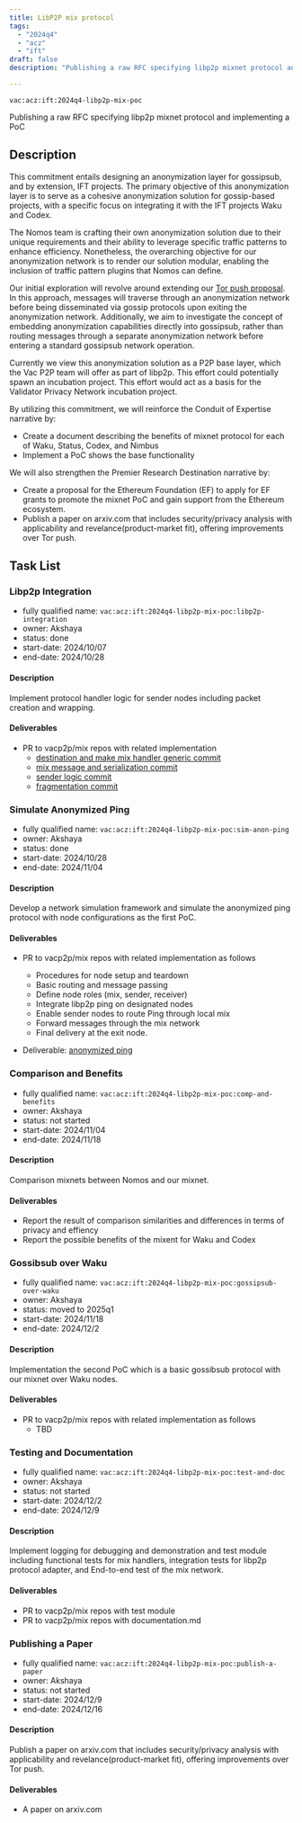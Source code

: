 ```yaml
---
title: LibP2P mix protocol
tags:
  - "2024q4"
  - "acz"
  - "ift"
draft: false
description: "Publishing a raw RFC specifying libp2p mixnet protocol and implementing a PoC"

---
```


`vac:acz:ift:2024q4-libp2p-mix-poc`

Publishing a raw RFC specifying libp2p mixnet protocol and implementing a PoC
## Description

This commitment entails designing an anonymization layer for gossipsub, and by extension, IFT projects.
The primary objective of this anonymization layer is to serve as a cohesive anonymization solution for gossip-based projects,
with a specific focus on integrating it with the IFT projects Waku and Codex.


The Nomos team is crafting their own anonymization solution due to their unique requirements and their ability to leverage specific traffic patterns to enhance efficiency.
Nonetheless, the overarching objective for our anonymization network is to render our solution modular, enabling the inclusion of traffic pattern plugins that Nomos can define.

Our initial exploration will revolve around extending our [Tor push proposal](https://rfc.vac.dev/spec/46/).
In this approach, messages will traverse through an anonymization network before being disseminated via gossip protocols upon exiting the anonymization network.
Additionally, we aim to investigate the concept of embedding anonymization capabilities directly into gossipsub,
rather than routing messages through a separate anonymization network before entering a standard gossipsub network operation.

Currently we view this anonymization solution as a P2P base layer, which the Vac P2P team will offer as part of libp2p.
This effort could potentially spawn an incubation project.
This effort would act as a basis for the Validator Privacy Network incubation project.


By utilizing this commitment, 
we will reinforce the Conduit of Expertise narrative by:
* Create a document describing the benefits of mixnet protocol for each of Waku, Status, Codex, and Nimbus
* Implement a PoC shows the base functionality

We will also strengthen the Premier Research Destination narrative by:
* Create a proposal for the Ethereum Foundation (EF) to apply for EF grants to promote the mixnet PoC and 
gain support from the Ethereum ecosystem.
* Publish a paper on arxiv.com that includes security/privacy analysis with applicability and revelance(product-market fit), 
offering improvements over Tor push. 

## Task List

### Libp2p Integration

* fully qualified name: `vac:acz:ift:2024q4-libp2p-mix-poc:libp2p-integration`
* owner: Akshaya
* status: done
* start-date: 2024/10/07
* end-date: 2024/10/28

#### Description

Implement protocol handler logic for sender nodes including packet creation and wrapping. 

#### Deliverables

* PR to vacp2p/mix repos with related implementation
	* [destination and make mix handler generic commit](https://github.com/vacp2p/mix/commit/b91185a3b8d549021081c637c94b79bc374399b4)
	* [mix message and serialization commit](https://github.com/vacp2p/mix/commit/3dd51144b1a4d035dd4c3fa3c16a18ea538d0956)
	* [sender logic commit](https://github.com/vacp2p/mix/commit/c954b993589ea173eca18707509545b923a3cdbb)
	* [fragmentation commit](https://github.com/vacp2p/mix/commit/2d0f69859fead80b4782b1014ca68803db3a502b)

### Simulate Anonymized Ping

* fully qualified name: `vac:acz:ift:2024q4-libp2p-mix-poc:sim-anon-ping`
* owner: Akshaya
* status: done
* start-date: 2024/10/28
* end-date: 2024/11/04

#### Description

Develop a network simulation framework and simulate the anonymized ping protocol with
node configurations as the first PoC. 

#### Deliverables

* PR to vacp2p/mix repos with related implementation as follows
	* Procedures for node setup and teardown
	* Basic routing and message passing
	* Define node roles (mix, sender, receiver)
	* Integrate libp2p ping on designated nodes
	* Enable sender nodes to route Ping through local mix
	* Forward messages through the mix network
	* Final delivery at the exit node.

* Deliverable: [anonymized ping](https://github.com/vacp2p/mix/blob/mix-transport/src/examples/poc_noresp_ping.nim)

### Comparison and Benefits 

* fully qualified name: `vac:acz:ift:2024q4-libp2p-mix-poc:comp-and-benefits`
* owner: Akshaya
* status: not started
* start-date: 2024/11/04
* end-date: 2024/11/18

#### Description

Comparison mixnets between Nomos and our mixnet. 

#### Deliverables

* Report the result of comparison similarities and differences in terms of 
privacy and effiency
* Report the possible benefits of the mixent for Waku and Codex 

### Gossibsub over Waku 

* fully qualified name: `vac:acz:ift:2024q4-libp2p-mix-poc:gossipsub-over-waku`
* owner: Akshaya
* status: moved to 2025q1
* start-date: 2024/11/18
* end-date: 2024/12/2

#### Description

Implementation the second PoC which is a basic gossibsub protocol with our mixnet over Waku nodes. 


#### Deliverables

* PR to vacp2p/mix repos with related implementation as follows
	* TBD

### Testing and Documentation 

* fully qualified name: `vac:acz:ift:2024q4-libp2p-mix-poc:test-and-doc`
* owner: Akshaya
* status: not started
* start-date: 2024/12/2
* end-date: 2024/12/9

#### Description

Implement logging for debugging and demonstration and test module including 
functional tests for mix handlers, integration tests for libp2p protocol adapter, and
End-to-end test of the mix network.

#### Deliverables

* PR to vacp2p/mix repos with test module
* PR to vacp2p/mix repos with documentation.md 

### Publishing a Paper 

* fully qualified name: `vac:acz:ift:2024q4-libp2p-mix-poc:publish-a-paper`
* owner: Akshaya
* status: not started
* start-date: 2024/12/9
* end-date: 2024/12/16

#### Description

Publish a paper on arxiv.com that includes security/privacy analysis with applicability and revelance(product-market fit), 
offering improvements over Tor push. 

#### Deliverables

* A paper on arxiv.com






